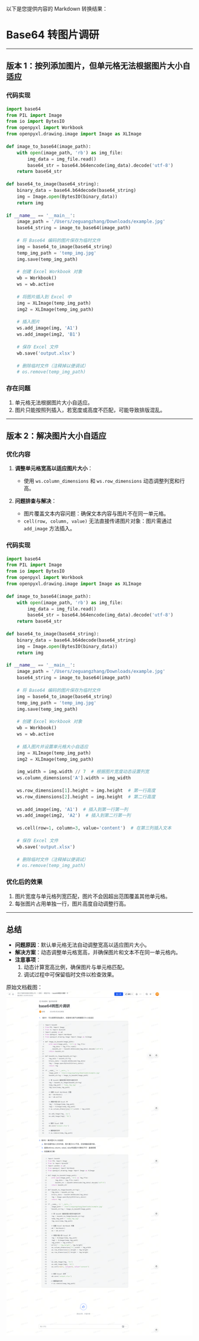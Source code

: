 以下是您提供内容的 Markdown 转换结果：

# Base64 转图片调研

---

## 版本 1：按列添加图片，但单元格无法根据图片大小自适应

### 代码实现

```python
import base64
from PIL import Image
from io import BytesIO
from openpyxl import Workbook
from openpyxl.drawing.image import Image as XLImage

def image_to_base64(image_path):
    with open(image_path, 'rb') as img_file:
        img_data = img_file.read()
        base64_str = base64.b64encode(img_data).decode('utf-8')
    return base64_str

def base64_to_image(base64_string):
    binary_data = base64.b64decode(base64_string)
    img = Image.open(BytesIO(binary_data))
    return img

if __name__ == '__main__':
    image_path = '/Users/zeguangzhang/Downloads/example.jpg'
    base64_string = image_to_base64(image_path)

    # 将 Base64 编码的图片保存为临时文件
    img = base64_to_image(base64_string)
    temp_img_path = 'temp_img.jpg'
    img.save(temp_img_path)

    # 创建 Excel Workbook 对象
    wb = Workbook()
    ws = wb.active

    # 将图片插入到 Excel 中
    img = XLImage(temp_img_path)
    img2 = XLImage(temp_img_path)
    
    # 插入图片
    ws.add_image(img, 'A1')
    ws.add_image(img2, 'B1')

    # 保存 Excel 文件
    wb.save('output.xlsx')

    # 删除临时文件（注释掉以便调试）
    # os.remove(temp_img_path)
```

### 存在问题

1. 单元格无法根据图片大小自适应。
2. 图片只能按照列插入，若宽度或高度不匹配，可能导致排版混乱。

---

## 版本 2：解决图片大小自适应

### 优化内容

1. **调整单元格宽高以适应图片大小**：  
   - 使用 `ws.column_dimensions` 和 `ws.row_dimensions` 动态调整列宽和行高。
   
2. **问题排查与解决**：  
   - 图片覆盖文本内容问题：确保文本内容与图片不在同一单元格。  
   - `cell(row, column, value)` 无法直接传递图片对象：图片需通过 `add_image` 方法插入。

### 代码实现

```python
import base64
from PIL import Image
from io import BytesIO
from openpyxl import Workbook
from openpyxl.drawing.image import Image as XLImage

def image_to_base64(image_path):
    with open(image_path, 'rb') as img_file:
        img_data = img_file.read()
        base64_str = base64.b64encode(img_data).decode('utf-8')
    return base64_str

def base64_to_image(base64_string):
    binary_data = base64.b64decode(base64_string)
    img = Image.open(BytesIO(binary_data))
    return img

if __name__ == '__main__':
    image_path = '/Users/zeguangzhang/Downloads/example.jpg'
    base64_string = image_to_base64(image_path)

    # 将 Base64 编码的图片保存为临时文件
    img = base64_to_image(base64_string)
    temp_img_path = 'temp_img.jpg'
    img.save(temp_img_path)

    # 创建 Excel Workbook 对象
    wb = Workbook()
    ws = wb.active

    # 插入图片并设置单元格大小自适应
    img = XLImage(temp_img_path)
    img2 = XLImage(temp_img_path)

    img_width = img.width // 7  # 根据图片宽度动态设置列宽
    ws.column_dimensions['A'].width = img_width

    ws.row_dimensions[1].height = img.height  # 第一行高度
    ws.row_dimensions[2].height = img.height  # 第二行高度

    ws.add_image(img, 'A1')  # 插入到第一行第一列
    ws.add_image(img2, 'A2')  # 插入到第二行第一列

    ws.cell(row=1, column=3, value='content')  # 在第三列插入文本

    # 保存 Excel 文件
    wb.save('output.xlsx')

    # 删除临时文件（注释掉以便调试）
    # os.remove(temp_img_path)
```

### 优化后的效果

1. 图片宽度与单元格列宽匹配，图片不会因超出范围覆盖其他单元格。
2. 每张图片占用单独一行，图片高度自动调整行高。

---

## 总结

- **问题原因**：默认单元格无法自动调整宽高以适应图片大小。  
- **解决方案**：动态调整单元格宽高，并确保图片和文本不在同一单元格内。  
- **注意事项**：
  1. 动态计算宽高比例，确保图片与单元格匹配。
  2. 调试过程中可保留临时文件以检查效果。

原始文档截图：
![](image5.png)